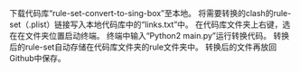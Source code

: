 下载代码库“rule-set-convert-to-sing-box”至本地。
将需要转换的clash的rule-set（.plist）链接写入本地代码库中的“links.txt”中。
在代码库文件夹上右键，选在在文件夹位置启动终端。
终端中输入“Python2 main.py”运行转换代码。
转换后的rule-set自动存储在代码库文件夹的rule文件夹中。
转换后的文件再放回Github中保存。
